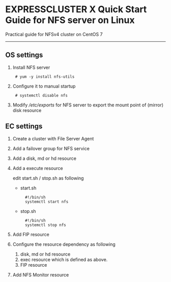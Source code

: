 # EXPRESSCLUSTER X Quick Start Guide for NFS server on Linux

Practical guide for NFSv4 cluster on CentOS 7

----

## OS settings

1. Install NFS server

		# yum -y install nfs-utils

2. Configure it to manual startup

		# systemctl disable nfs

3. Modify */etc/exports* for NFS server to export the mount point of (mirror) disk resource

## EC settings

1. Create a cluster with File Server Agent
2. Add a failover group for NFS service
3. Add a disk, md or hd resource
4. Add a execute resource

	edit start.sh / stop.sh as following

	- start.sh

			#!/bin/sh
			systemctl start nfs

	- stop.sh

			#!/bin/sh
			systemctl stop nfs

5. Add FIP resource 
6. Configure the resource dependency as following

	1. disk, md or hd resource
	2. exec resource which is defined as above.
	3. FIP resource

7. Add NFS Monitor resource